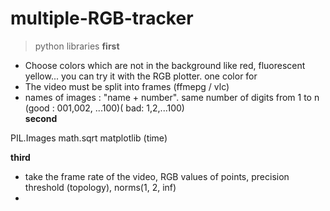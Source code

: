 # multiple-RGB-tracker
> python  libraries
**first**

- Choose colors which are not in the background like red, fluorescent yellow... you can try it with the RGB plotter. one color for 
- The video must be split into frames (ffmepg / vlc)
- names of images : "name + number". same number of digits from 1 to n (good : 001,002, ...100)( bad: 1,2,...100)  
**second**


PIL.Images
math.sqrt
matplotlib
(time)
 
**third**

- take the frame rate of the video, RGB values of points, precision threshold (topology), norms(1, 2, inf)
- 
